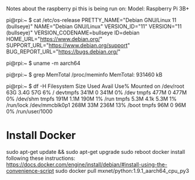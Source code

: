 Notes about the raspberry pi this is being run on:
Model: Raspberry Pi 3B+

pi@rpi:~ $ cat /etc/os-release 
PRETTY_NAME="Debian GNU/Linux 11 (bullseye)"
NAME="Debian GNU/Linux"
VERSION_ID="11"
VERSION="11 (bullseye)"
VERSION_CODENAME=bullseye
ID=debian
HOME_URL="https://www.debian.org/"
SUPPORT_URL="https://www.debian.org/support"
BUG_REPORT_URL="https://bugs.debian.org/"

pi@rpi:~ $ uname -m
aarch64

pi@rpi:~ $ grep MemTotal /proc/meminfo
MemTotal:         931460 kB

pi@rpi:~ $ df -H
Filesystem      Size  Used Avail Use% Mounted on
/dev/root        63G  3.4G   57G   6% /
devtmpfs        341M     0  341M   0% /dev
tmpfs           477M     0  477M   0% /dev/shm
tmpfs           191M  1.1M  190M   1% /run
tmpfs           5.3M  4.1k  5.3M   1% /run/lock
/dev/mmcblk0p1  268M   33M  236M  13% /boot
tmpfs            96M     0   96M   0% /run/user/1000

# Install Docker
sudo apt-get update && sudo apt-get upgrade
sudo reboot
docker install following these instructions: https://docs.docker.com/engine/install/debian/#install-using-the-convenience-script
sudo docker pull mxnet/python:1.9.1_aarch64_cpu_py3
